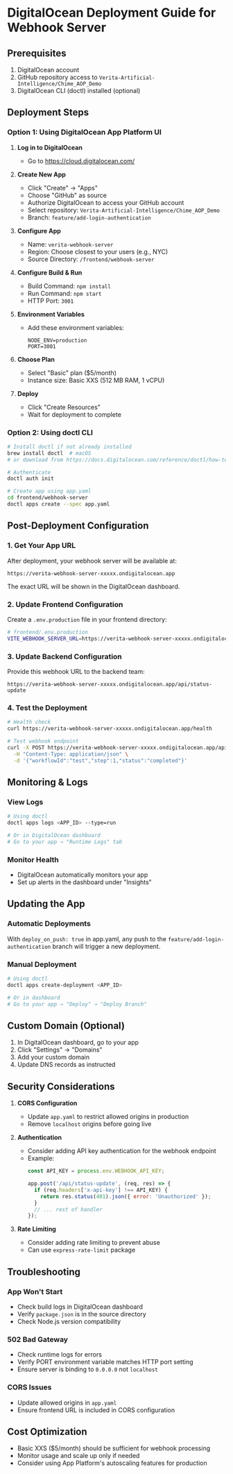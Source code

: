 # DigitalOcean Deployment Guide for Webhook Server

## Prerequisites

1. DigitalOcean account
2. GitHub repository access to `Verita-Artificial-Intelligence/Chime_AOP_Demo`
3. DigitalOcean CLI (doctl) installed (optional)

## Deployment Steps

### Option 1: Using DigitalOcean App Platform UI

1. **Log in to DigitalOcean**
   - Go to https://cloud.digitalocean.com/

2. **Create New App**
   - Click "Create" → "Apps"
   - Choose "GitHub" as source
   - Authorize DigitalOcean to access your GitHub account
   - Select repository: `Verita-Artificial-Intelligence/Chime_AOP_Demo`
   - Branch: `feature/add-login-authentication`

3. **Configure App**
   - Name: `verita-webhook-server`
   - Region: Choose closest to your users (e.g., NYC)
   - Source Directory: `/frontend/webhook-server`

4. **Configure Build & Run**
   - Build Command: `npm install`
   - Run Command: `npm start`
   - HTTP Port: `3001`

5. **Environment Variables**
   - Add these environment variables:
     ```
     NODE_ENV=production
     PORT=3001
     ```

6. **Choose Plan**
   - Select "Basic" plan ($5/month)
   - Instance size: Basic XXS (512 MB RAM, 1 vCPU)

7. **Deploy**
   - Click "Create Resources"
   - Wait for deployment to complete

### Option 2: Using doctl CLI

```bash
# Install doctl if not already installed
brew install doctl  # macOS
# or download from https://docs.digitalocean.com/reference/doctl/how-to/install/

# Authenticate
doctl auth init

# Create app using app.yaml
cd frontend/webhook-server
doctl apps create --spec app.yaml
```

## Post-Deployment Configuration

### 1. Get Your App URL

After deployment, your webhook server will be available at:
```
https://verita-webhook-server-xxxxx.ondigitalocean.app
```

The exact URL will be shown in the DigitalOcean dashboard.

### 2. Update Frontend Configuration

Create a `.env.production` file in your frontend directory:

```bash
# frontend/.env.production
VITE_WEBHOOK_SERVER_URL=https://verita-webhook-server-xxxxx.ondigitalocean.app
```

### 3. Update Backend Configuration

Provide this webhook URL to the backend team:
```
https://verita-webhook-server-xxxxx.ondigitalocean.app/api/status-update
```

### 4. Test the Deployment

```bash
# Health check
curl https://verita-webhook-server-xxxxx.ondigitalocean.app/health

# Test webhook endpoint
curl -X POST https://verita-webhook-server-xxxxx.ondigitalocean.app/api/status-update \
  -H "Content-Type: application/json" \
  -d '{"workflowId":"test","step":1,"status":"completed"}'
```

## Monitoring & Logs

### View Logs
```bash
# Using doctl
doctl apps logs <APP_ID> --type=run

# Or in DigitalOcean dashboard
# Go to your app → "Runtime Logs" tab
```

### Monitor Health
- DigitalOcean automatically monitors your app
- Set up alerts in the dashboard under "Insights"

## Updating the App

### Automatic Deployments
With `deploy_on_push: true` in app.yaml, any push to the `feature/add-login-authentication` branch will trigger a new deployment.

### Manual Deployment
```bash
# Using doctl
doctl apps create-deployment <APP_ID>

# Or in dashboard
# Go to your app → "Deploy" → "Deploy Branch"
```

## Custom Domain (Optional)

1. In DigitalOcean dashboard, go to your app
2. Click "Settings" → "Domains"
3. Add your custom domain
4. Update DNS records as instructed

## Security Considerations

1. **CORS Configuration**
   - Update `app.yaml` to restrict allowed origins in production
   - Remove `localhost` origins before going live

2. **Authentication**
   - Consider adding API key authentication for the webhook endpoint
   - Example:
     ```javascript
     const API_KEY = process.env.WEBHOOK_API_KEY;
     
     app.post('/api/status-update', (req, res) => {
       if (req.headers['x-api-key'] !== API_KEY) {
         return res.status(401).json({ error: 'Unauthorized' });
       }
       // ... rest of handler
     });
     ```

3. **Rate Limiting**
   - Consider adding rate limiting to prevent abuse
   - Can use `express-rate-limit` package

## Troubleshooting

### App Won't Start
- Check build logs in DigitalOcean dashboard
- Verify `package.json` is in the source directory
- Check Node.js version compatibility

### 502 Bad Gateway
- Check runtime logs for errors
- Verify PORT environment variable matches HTTP port setting
- Ensure server is binding to `0.0.0.0` not `localhost`

### CORS Issues
- Update allowed origins in `app.yaml`
- Ensure frontend URL is included in CORS configuration

## Cost Optimization

- Basic XXS ($5/month) should be sufficient for webhook processing
- Monitor usage and scale up only if needed
- Consider using App Platform's autoscaling features for production